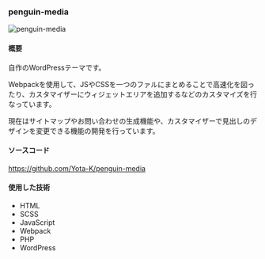 ### penguin-media

![penguin-media](https://drive.google.com/uc?export=view&id=1jQLJzH1W4CUKV2EosH0NkIMAXD3o6ZUA "penguin-media")

#### 概要
自作のWordPressテーマです。

Webpackを使用して、JSやCSSを一つのファルにまとめることで高速化を図ったり、カスタマイザーにウィジェットエリアを追加するなどのカスタマイズを行なっています。

現在はサイトマップやお問い合わせの生成機能や、カスタマイザーで見出しのデザインを変更できる機能の開発を行っています。

#### ソースコード
<https://github.com/Yota-K/penguin-media>

#### 使用した技術
- HTML
- SCSS
- JavaScript
- Webpack
- PHP
- WordPress
